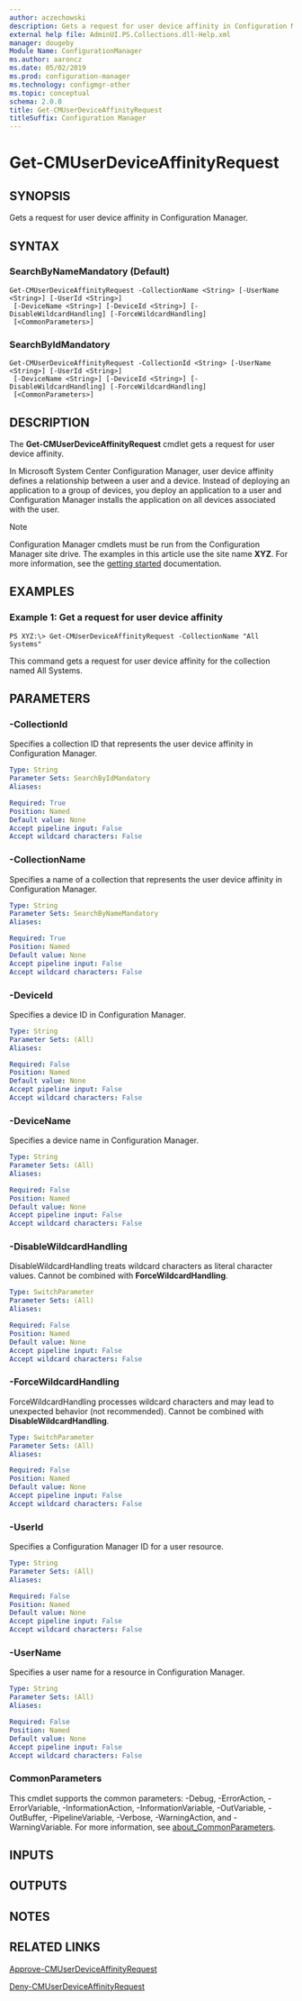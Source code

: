 ```yaml
---
author: aczechowski
description: Gets a request for user device affinity in Configuration Manager.
external help file: AdminUI.PS.Collections.dll-Help.xml
manager: dougeby
Module Name: ConfigurationManager
ms.author: aaroncz
ms.date: 05/02/2019
ms.prod: configuration-manager
ms.technology: configmgr-other
ms.topic: conceptual
schema: 2.0.0
title: Get-CMUserDeviceAffinityRequest
titleSuffix: Configuration Manager
---
```


# Get-CMUserDeviceAffinityRequest

## SYNOPSIS
Gets a request for user device affinity in Configuration Manager.

## SYNTAX

### SearchByNameMandatory (Default)
```
Get-CMUserDeviceAffinityRequest -CollectionName <String> [-UserName <String>] [-UserId <String>]
 [-DeviceName <String>] [-DeviceId <String>] [-DisableWildcardHandling] [-ForceWildcardHandling]
 [<CommonParameters>]
```

### SearchByIdMandatory
```
Get-CMUserDeviceAffinityRequest -CollectionId <String> [-UserName <String>] [-UserId <String>]
 [-DeviceName <String>] [-DeviceId <String>] [-DisableWildcardHandling] [-ForceWildcardHandling]
 [<CommonParameters>]
```

## DESCRIPTION
The **Get-CMUserDeviceAffinityRequest** cmdlet gets a request for user device affinity.

In Microsoft System Center Configuration Manager, user device affinity defines a relationship between a user and a device.
Instead of deploying an application to a group of devices, you deploy an application to a user and Configuration Manager installs the application on all devices associated with the user.

> [!NOTE]
> Configuration Manager cmdlets must be run from the Configuration Manager site drive.
> The examples in this article use the site name **XYZ**. For more information, see the
> [getting started](/powershell/sccm/overview) documentation.

## EXAMPLES

### Example 1: Get a request for user device affinity
```
PS XYZ:\> Get-CMUserDeviceAffinityRequest -CollectionName "All Systems"
```

This command gets a request for user device affinity for the collection named All Systems.

## PARAMETERS

### -CollectionId
Specifies a collection ID that represents the user device affinity in Configuration Manager.

```yaml
Type: String
Parameter Sets: SearchByIdMandatory
Aliases:

Required: True
Position: Named
Default value: None
Accept pipeline input: False
Accept wildcard characters: False
```

### -CollectionName
Specifies a name of a collection that represents the user device affinity in Configuration Manager.

```yaml
Type: String
Parameter Sets: SearchByNameMandatory
Aliases:

Required: True
Position: Named
Default value: None
Accept pipeline input: False
Accept wildcard characters: False
```

### -DeviceId
Specifies a device ID in Configuration Manager.

```yaml
Type: String
Parameter Sets: (All)
Aliases:

Required: False
Position: Named
Default value: None
Accept pipeline input: False
Accept wildcard characters: False
```

### -DeviceName
Specifies a device name in Configuration Manager.

```yaml
Type: String
Parameter Sets: (All)
Aliases:

Required: False
Position: Named
Default value: None
Accept pipeline input: False
Accept wildcard characters: False
```

### -DisableWildcardHandling
DisableWildcardHandling treats wildcard characters as literal character values. Cannot be combined with **ForceWildcardHandling**.

```yaml
Type: SwitchParameter
Parameter Sets: (All)
Aliases:

Required: False
Position: Named
Default value: None
Accept pipeline input: False
Accept wildcard characters: False
```

### -ForceWildcardHandling
ForceWildcardHandling processes wildcard characters and may lead to unexpected behavior (not recommended). Cannot be combined with **DisableWildcardHandling**.

```yaml
Type: SwitchParameter
Parameter Sets: (All)
Aliases:

Required: False
Position: Named
Default value: None
Accept pipeline input: False
Accept wildcard characters: False
```

### -UserId
Specifies a Configuration Manager ID for a user resource.

```yaml
Type: String
Parameter Sets: (All)
Aliases:

Required: False
Position: Named
Default value: None
Accept pipeline input: False
Accept wildcard characters: False
```

### -UserName
Specifies a user name for a resource in Configuration Manager.

```yaml
Type: String
Parameter Sets: (All)
Aliases:

Required: False
Position: Named
Default value: None
Accept pipeline input: False
Accept wildcard characters: False
```

### CommonParameters
This cmdlet supports the common parameters: -Debug, -ErrorAction, -ErrorVariable, -InformationAction, -InformationVariable, -OutVariable, -OutBuffer, -PipelineVariable, -Verbose, -WarningAction, and -WarningVariable. For more information, see [about_CommonParameters](http://go.microsoft.com/fwlink/?LinkID=113216).

## INPUTS

## OUTPUTS

## NOTES

## RELATED LINKS

[Approve-CMUserDeviceAffinityRequest](Approve-CMUserDeviceAffinityRequest.md)

[Deny-CMUserDeviceAffinityRequest](Deny-CMUserDeviceAffinityRequest.md)


